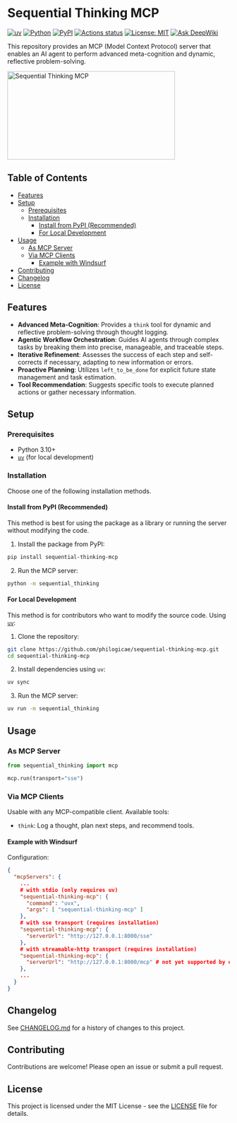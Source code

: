 # Sequential Thinking MCP

[![uv](https://img.shields.io/endpoint?url=https://raw.githubusercontent.com/astral-sh/uv/main/assets/badge/v0.json)](https://docs.astral.sh/uv/getting-started/installation/)
[![Python](https://img.shields.io/badge/python-3.10%2B-blue)](https://www.python.org/downloads/)
[![PyPI](https://badge.fury.io/py/sequential-thinking-mcp.svg?cache-control=no-cache)](https://badge.fury.io/py/sequential-thinking-mcp)
[![Actions status](https://github.com/philogicae/sequential-thinking-mcp/actions/workflows/python-package-ci.yml/badge.svg?cache-control=no-cache)](https://github.com/philogicae/sequential-thinking-mcp/actions)
[![License: MIT](https://img.shields.io/badge/License-MIT-yellow.svg)](https://opensource.org/licenses/MIT)
[![Ask DeepWiki](https://deepwiki.com/badge.svg)](https://deepwiki.com/philogicae/sequential-thinking-mcp)

This repository provides an MCP (Model Context Protocol) server that enables an AI agent to perform advanced meta-cognition and dynamic, reflective problem-solving.

<a href="https://glama.ai/mcp/servers/@philogicae/sequential-thinking-mcp">
  <img width="380" height="200" src="https://glama.ai/mcp/servers/@philogicae/sequential-thinking-mcp/badge?cache-control=no-cache" alt="Sequential Thinking MCP" />
</a>

## Table of Contents

- [Features](#features)
- [Setup](#setup)
  - [Prerequisites](#prerequisites)
  - [Installation](#installation)
    - [Install from PyPI (Recommended)](#install-from-pypi-recommended)
    - [For Local Development](#for-local-development)
- [Usage](#usage)
  - [As MCP Server](#as-mcp-server)
  - [Via MCP Clients](#via-mcp-clients)
    - [Example with Windsurf](#example-with-windsurf)
- [Contributing](#contributing)
- [Changelog](#changelog)
- [License](#license)

## Features

-   **Advanced Meta-Cognition**: Provides a `think` tool for dynamic and reflective problem-solving through thought logging.
-   **Agentic Workflow Orchestration**: Guides AI agents through complex tasks by breaking them into precise, manageable, and traceable steps.
-   **Iterative Refinement**: Assesses the success of each step and self-corrects if necessary, adapting to new information or errors.
-   **Proactive Planning**: Utilizes `left_to_be_done` for explicit future state management and task estimation.
-   **Tool Recommendation**: Suggests specific tools to execute planned actions or gather necessary information.

## Setup

### Prerequisites

-   Python 3.10+
-   [`uv`](https://github.com/astral-sh/uv) (for local development)

### Installation

Choose one of the following installation methods.

#### Install from PyPI (Recommended)

This method is best for using the package as a library or running the server without modifying the code.

1.  Install the package from PyPI:
```bash
pip install sequential-thinking-mcp
```

2.  Run the MCP server:
```bash
python -m sequential_thinking
```

#### For Local Development

This method is for contributors who want to modify the source code.
Using [`uv`](https://github.com/astral-sh/uv):

1.  Clone the repository:
```bash
git clone https://github.com/philogicae/sequential-thinking-mcp.git
cd sequential-thinking-mcp
```
2.  Install dependencies using `uv`:
```bash
uv sync
```

3.  Run the MCP server:
```bash
uv run -m sequential_thinking
```

## Usage

### As MCP Server

```python
from sequential_thinking import mcp

mcp.run(transport="sse")
```

### Via MCP Clients

Usable with any MCP-compatible client. Available tools:

-   `think`: Log a thought, plan next steps, and recommend tools.

#### Example with Windsurf
Configuration:
```json
{
  "mcpServers": {
    ...
    # with stdio (only requires uv)
    "sequential-thinking-mcp": {
      "command": "uvx",
      "args": [ "sequential-thinking-mcp" ]
    },
    # with sse transport (requires installation)
    "sequential-thinking-mcp": {
      "serverUrl": "http://127.0.0.1:8000/sse"
    },
    # with streamable-http transport (requires installation)
    "sequential-thinking-mcp": {
      "serverUrl": "http://127.0.0.1:8000/mcp" # not yet supported by every client
    },
    ...
  }
}
```

## Changelog

See [CHANGELOG.md](CHANGELOG.md) for a history of changes to this project.

## Contributing

Contributions are welcome! Please open an issue or submit a pull request.

## License

This project is licensed under the MIT License - see the [LICENSE](LICENSE) file for details.